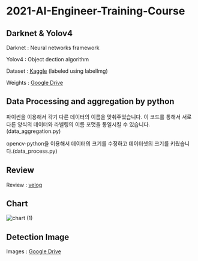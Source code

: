 # 2021-AI-Engineer-Training-Course

## Darknet & Yolov4

Darknet : Neural networks framework

Yolov4 : Object dection algorithm

Dataset : [Kaggle](https://www.kaggle.com/choemarco/mouse-book) (labeled using labelImg)

Weights : [Google Drive](https://drive.google.com/file/d/1Jy4jGshzCzajSByDK6k0YIDVVXi-z3lt/view?usp=sharing)

## Data Processing and aggregation by python

파이썬을 이용해서 각기 다른 데이터의 이름을 맞춰주었습니다.
이 코드를 통해서 서로 다른 양식의 데이터와 라벨링의 이름 포맷을 통일시킬 수 있습니다.(data_aggregation.py)
 
opencv-python을 이용해서 데이터의 크기를 수정하고 데이터셋의 크기를 키웠습니다.(data_process.py)

## Review

Review : [velog](https://velog.io/@chldntjr0425/AI-Engineer-%EC%96%91%EC%84%B1%EA%B3%BC%EC%A0%95-%ED%9B%84%EA%B8%B0-hmmn0tmk)

## Chart

![chart (1)](https://user-images.githubusercontent.com/57928967/131431793-955a92bd-9a3d-418d-ba17-6c2a5d682dca.png)

## Detection Image

Images : [Google Drive](https://drive.google.com/drive/folders/1XEqk1SjYsCSnC7c5sWZmlYxlvC35jUlU?usp=sharing)


